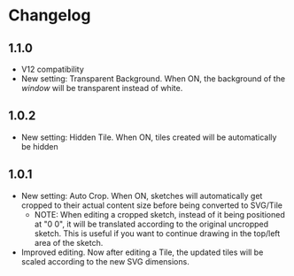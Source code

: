 # Changelog
## 1.1.0
- V12 compatibility
- New setting: Transparent Background. When ON, the background of the *window* will be transparent instead of white.

## 1.0.2
- New setting: Hidden Tile. When ON, tiles created will be automatically be hidden

## 1.0.1
- New setting: Auto Crop. When ON, sketches will automatically get cropped to their actual content size before being
converted to SVG/Tile
  - NOTE: When editing a cropped sketch, instead of it being positioned at "0 0", it will be translated according to the
original uncropped sketch. This is useful if you want to continue drawing in the top/left area of the sketch.
- Improved editing. Now after editing a Tile, the updated tiles will be scaled according to the new SVG dimensions.
